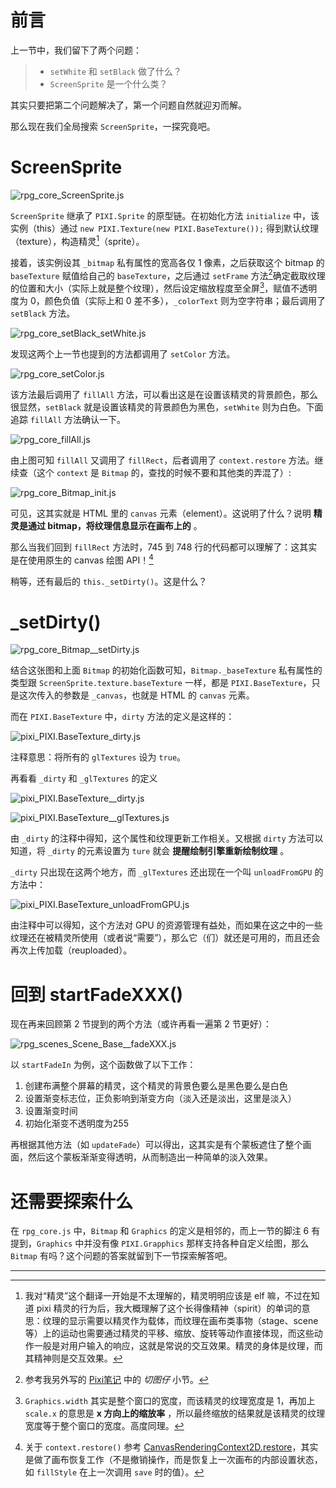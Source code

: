 # 前言

上一节中，我们留下了两个问题：

> - `setWhite` 和 `setBlack` 做了什么？
> - `ScreenSprite` 是一个什么类？

其实只要把第二个问题解决了，第一个问题自然就迎刃而解。

那么现在我们全局搜索 `ScreenSprite`，一探究竟吧。

# ScreenSprite

![rpg_core_ScreenSprite.js](https://github.com/Sora-Shiro/RMMV-Learn/blob/master/img/3/1.jpg "rpg_core_ScreenSprite.js")

`ScreenSprite` 继承了 `PIXI.Sprite` 的原型链。在初始化方法 `initialize` 中，该实例（this）通过 `new PIXI.Texture(new PIXI.BaseTexture());` 得到默认纹理（texture），构造精灵[^1]（sprite）。

接着，该实例设其 `_bitmap` 私有属性的宽高各仅 1 像素，之后获取这个 bitmap 的 `baseTexture` 赋值给自己的 `baseTexture`，之后通过 `setFrame` 方法[^2]确定截取纹理的位置和大小（实际上就是整个纹理），然后设定缩放程度至全屏[^3]，赋值不透明度为 0，颜色负值（实际上和 0 差不多），`_colorText` 则为空字符串；最后调用了 `setBlack` 方法。

![rpg_core_setBlack_setWhite.js](https://github.com/Sora-Shiro/RMMV-Learn/blob/master/https://github.com/Sora-Shiro/RMMV-Learn/blob/master/img/3/2.jpg "rpg_core_setBlack_setWhite.js")

发现这两个上一节也提到的方法都调用了 `setColor` 方法。

![rpg_core_setColor.js](https://github.com/Sora-Shiro/RMMV-Learn/blob/master/img/3/3.jpg "rpg_core_setColor.js")

该方法最后调用了 `fillAll` 方法，可以看出这是在设置该精灵的背景颜色，那么很显然，`setBlack` 就是设置该精灵的背景颜色为黑色，`setWhite` 则为白色。下面追踪 `fillAll` 方法确认一下。

![rpg_core_fillAll.js](https://github.com/Sora-Shiro/RMMV-Learn/blob/master/img/3/4.jpg "rpg_core_fillAll.js")

由上图可知 `fillAll` 又调用了 `fillRect`，后者调用了 `context.restore` 方法。继续查（这个 `context` 是 `Bitmap` 的，查找的时候不要和其他类的弄混了）:

![rpg_core_Bitmap_init.js](https://github.com/Sora-Shiro/RMMV-Learn/blob/master/img/3/5.jpg "rpg_core_Bitmap_init.js")

可见，这其实就是 HTML 里的 `canvas` 元素（element）。这说明了什么？说明 **精灵是通过 bitmap，将纹理信息显示在画布上的** 。

那么当我们回到 `fillRect` 方法时，745 到 748 行的代码都可以理解了：这其实是在使用原生的 canvas 绘图 API！[^4]

稍等，还有最后的 `this._setDirty()`。这是什么？

# _setDirty()

![rpg_core_Bitmap__setDirty.js](https://github.com/Sora-Shiro/RMMV-Learn/blob/master/img/3/6.jpg "rpg_core_Bitmap__setDirty.js")

结合这张图和上面 `Bitmap` 的初始化函数可知，`Bitmap._baseTexture` 私有属性的类型跟 `ScreenSprite.texture.baseTexture` 一样，都是 `PIXI.BaseTexture`，只是这次传入的参数是 `_canvas`，也就是 HTML 的 `canvas` 元素。

而在 `PIXI.BaseTexture` 中，`dirty` 方法的定义是这样的：

![pixi_PIXI.BaseTexture_dirty.js](https://github.com/Sora-Shiro/RMMV-Learn/blob/master/img/3/8.jpg "pixi_PIXI.BaseTexture_dirty.js")

注释意思：将所有的 `glTextures` 设为 `true`。

再看看 `_dirty` 和 `_glTextures` 的定义

![pixi_PIXI.BaseTexture__dirty.js](https://github.com/Sora-Shiro/RMMV-Learn/blob/master/img/3/7.jpg "pixi_PIXI.BaseTexture__dirty.js")

![pixi_PIXI.BaseTexture__glTextures.js](https://github.com/Sora-Shiro/RMMV-Learn/blob/master/img/3/9.jpg "pixi_PIXI.BaseTexture__glTextures.js")

由 `_dirty` 的注释中得知，这个属性和纹理更新工作相关。又根据 `dirty` 方法可以知道，将 `_dirty` 的元素设置为 `ture` 就会 **提醒绘制引擎重新绘制纹理** 。

`_dirty` 只出现在这两个地方，而 `_glTextures` 还出现在一个叫 `unloadFromGPU` 的方法中：

![pixi_PIXI.BaseTexture_unloadFromGPU.js](https://github.com/Sora-Shiro/RMMV-Learn/blob/master/img/3/10.jpg "pixi_PIXI.BaseTexture_unloadFromGPU.js")

由注释中可以得知，这个方法对 GPU 的资源管理有益处，而如果在这之中的一些纹理还在被精灵所使用（或者说“需要”），那么它（们）就还是可用的，而且还会再次上传加载（reuploaded）。

# 回到 startFadeXXX()

现在再来回顾第 2 节提到的两个方法（或许再看一遍第 2 节更好）：

![rpg_scenes_Scene_Base__fadeXXX.js](https://github.com/Sora-Shiro/RMMV-Learn/blob/master/img/3/11.jpg "rpg_scenes_Scene_Base__fadeXXX.js")

以 `startFadeIn` 为例，这个函数做了以下工作：

1. 创建布满整个屏幕的精灵，这个精灵的背景色要么是黑色要么是白色
2. 设置渐变标志位，正负影响到渐变方向（淡入还是淡出，这里是淡入）
3. 设置渐变时间
4. 初始化渐变不透明度为255

再根据其他方法（如 `updateFade`）可以得出，这其实是有个蒙板遮住了整个画面，然后这个蒙板渐渐变得透明，从而制造出一种简单的淡入效果。

# 还需要探索什么

在 `rpg_core.js` 中，`Bitmap` 和 `Graphics` 的定义是相邻的，而上一节的脚注 6 有提到，`Graphics` 中并没有像 `PIXI.Grapphics` 那样支持各种自定义绘图，那么 `Bitmap` 有吗？这个问题的答案就留到下一节探索解答吧。

- - -

[^1]: 我对“精灵”这个翻译一开始是不太理解的，精灵明明应该是 elf 嘛，不过在知道 pixi 精灵的行为后，我大概理解了这个长得像精神（spirit）的单词的意思：纹理的显示需要以精灵作为载体，而纹理在画布类事物（stage、scene 等）上的运动也需要通过精灵的平移、缩放、旋转等动作直接体现，而这些动作一般是对用户输入的响应，这就是常说的交互效果。精灵的身体是纹理，而其精神则是交互效果。

[^2]: 参考我另外写的 [Pixi笔记](https://github.com/Sora-Shiro/RMMV-Learn/blob/master/extra-pixi/1-base.md) 中的 *切图仔* 小节。

[^3]: `Graphics.width` 其实是整个窗口的宽度，而该精灵的纹理宽度是 1，再加上 `scale.x` 的意思是 **x 方向上的缩放率** ，所以最终缩放的结果就是该精灵的纹理宽度等于整个窗口的宽度。高度同理。

[^4]: 关于 `context.restore()` 参考 [CanvasRenderingContext2D.restore](https://developer.mozilla.org/en-US/docs/Web/API/CanvasRenderingContext2D/restore)，其实是做了画布恢复工作（不是撤销操作，而是恢复上一次画布的内部设置状态，如 `fillStyle` 在上一次调用 `save` 时的值）。